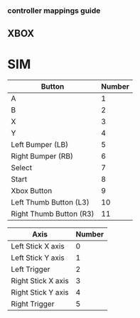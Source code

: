 ### controller mappings guide

## XBOX

# SIM

| Button                  | Number |
| ----------------------- | ------ |
| A                       | 1      |
| B                       | 2      |
| X                       | 3      |
| Y                       | 4      |
| Left Bumper (LB)        | 5      |
| Right Bumper (RB)       | 6      |
| Select                  | 7      |
| Start                   | 8      |
| Xbox Button             | 9      |
| Left Thumb Button (L3)  | 10     |
| Right Thumb Button (R3) | 11     |

| Axis               | Number |
| ------------------ | ------ |
| Left Stick X axis  | 0      |
| Left Stick Y axis  | 1      |
| Left Trigger       | 2      |
| Right Stick X axis | 3      |
| Right Stick Y axis | 4      |
| Right Trigger      | 5      |

